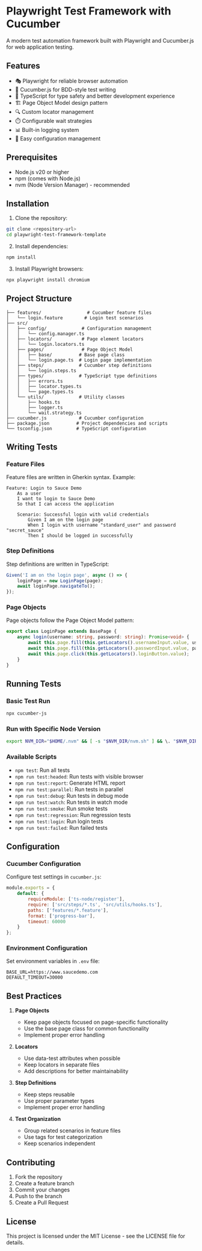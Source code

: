 # Playwright Test Framework with Cucumber

A modern test automation framework built with Playwright and Cucumber.js for web application testing.

## Features

- 🎭 Playwright for reliable browser automation
- 🥒 Cucumber.js for BDD-style test writing
- 📝 TypeScript for type safety and better development experience
- 🏗️ Page Object Model design pattern
- 🔍 Custom locator management
- ⏱️ Configurable wait strategies
- 📊 Built-in logging system
- 🔧 Easy configuration management

## Prerequisites

- Node.js v20 or higher
- npm (comes with Node.js)
- nvm (Node Version Manager) - recommended

## Installation

1. Clone the repository:
```bash
git clone <repository-url>
cd playwright-test-framework-template
```

2. Install dependencies:
```bash
npm install
```

3. Install Playwright browsers:
```bash
npx playwright install chromium
```

## Project Structure

```
├── features/                 # Cucumber feature files
│   └── login.feature        # Login test scenarios
├── src/
│   ├── config/             # Configuration management
│   │   └── config.manager.ts
│   ├── locators/           # Page element locators
│   │   └── login.locators.ts
│   ├── pages/              # Page Object Model
│   │   ├── base/          # Base page class
│   │   └── login.page.ts  # Login page implementation
│   ├── steps/             # Cucumber step definitions
│   │   └── login.steps.ts
│   ├── types/             # TypeScript type definitions
│   │   ├── errors.ts
│   │   ├── locator.types.ts
│   │   └── page.types.ts
│   └── utils/             # Utility classes
│       ├── hooks.ts
│       ├── logger.ts
│       └── wait.strategy.ts
├── cucumber.js            # Cucumber configuration
├── package.json          # Project dependencies and scripts
└── tsconfig.json         # TypeScript configuration
```

## Writing Tests

### Feature Files

Feature files are written in Gherkin syntax. Example:
```gherkin
Feature: Login to Sauce Demo
    As a user
    I want to login to Sauce Demo
    So that I can access the application

    Scenario: Successful login with valid credentials
        Given I am on the login page
        When I login with username "standard_user" and password "secret_sauce"
        Then I should be logged in successfully
```

### Step Definitions

Step definitions are written in TypeScript:
```typescript
Given('I am on the login page', async () => {
    loginPage = new LoginPage(page);
    await loginPage.navigateTo();
});
```

### Page Objects

Page objects follow the Page Object Model pattern:
```typescript
export class LoginPage extends BasePage {
    async login(username: string, password: string): Promise<void> {
        await this.page.fill(this.getLocators().usernameInput.value, username);
        await this.page.fill(this.getLocators().passwordInput.value, password);
        await this.page.click(this.getLocators().loginButton.value);
    }
}
```

## Running Tests

### Basic Test Run
```bash
npx cucumber-js
```

### Run with Specific Node Version
```bash
export NVM_DIR="$HOME/.nvm" && [ -s "$NVM_DIR/nvm.sh" ] && \. "$NVM_DIR/nvm.sh" && nvm use 20 && npx cucumber-js
```

### Available Scripts

- `npm test`: Run all tests
- `npm run test:headed`: Run tests with visible browser
- `npm run test:report`: Generate HTML report
- `npm run test:parallel`: Run tests in parallel
- `npm run test:debug`: Run tests in debug mode
- `npm run test:watch`: Run tests in watch mode
- `npm run test:smoke`: Run smoke tests
- `npm run test:regression`: Run regression tests
- `npm run test:login`: Run login tests
- `npm run test:failed`: Run failed tests

## Configuration

### Cucumber Configuration
Configure test settings in `cucumber.js`:
```javascript
module.exports = {
    default: {
        requireModule: ['ts-node/register'],
        require: ['src/steps/*.ts', 'src/utils/hooks.ts'],
        paths: ['features/*.feature'],
        format: ['progress-bar'],
        timeout: 60000
    }
};
```

### Environment Configuration
Set environment variables in `.env` file:
```
BASE_URL=https://www.saucedemo.com
DEFAULT_TIMEOUT=30000
```

## Best Practices

1. **Page Objects**
   - Keep page objects focused on page-specific functionality
   - Use the base page class for common functionality
   - Implement proper error handling

2. **Locators**
   - Use data-test attributes when possible
   - Keep locators in separate files
   - Add descriptions for better maintainability

3. **Step Definitions**
   - Keep steps reusable
   - Use proper parameter types
   - Implement proper error handling

4. **Test Organization**
   - Group related scenarios in feature files
   - Use tags for test categorization
   - Keep scenarios independent

## Contributing

1. Fork the repository
2. Create a feature branch
3. Commit your changes
4. Push to the branch
5. Create a Pull Request

## License

This project is licensed under the MIT License - see the LICENSE file for details. 